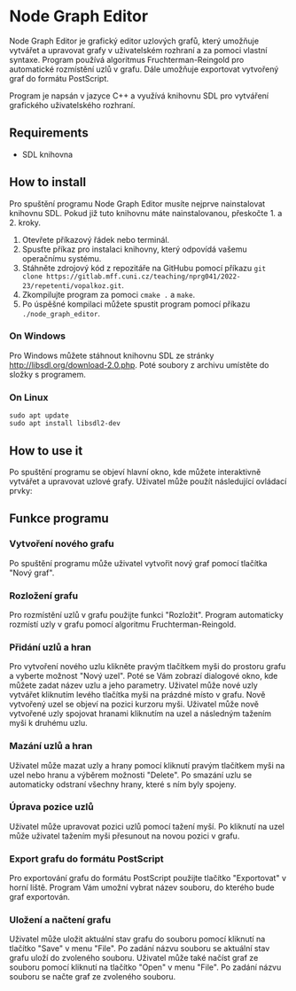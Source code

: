 # Node Graph Editor
Node Graph Editor je grafický editor uzlových grafů, který umožňuje vytvářet a upravovat grafy v uživatelském rozhraní a za pomoci vlastní syntaxe. Program používá algoritmus Fruchterman-Reingold pro automatické rozmístění uzlů v grafu. Dále umožňuje exportovat vytvořený graf do formátu PostScript.

Program je napsán v jazyce C++ a využívá knihovnu SDL pro vytváření grafického uživatelského rozhraní.

## Requirements

* SDL knihovna

## How to install
Pro spuštění programu Node Graph Editor musíte nejprve nainstalovat knihovnu SDL. Pokud již tuto knihovnu máte nainstalovanou, přeskočte 1. a 2. kroky.

1. Otevřete příkazový řádek nebo terminál.
2. Spusťte příkaz pro instalaci knihovny, který odpovídá vašemu operačnímu systému.
3. Stáhněte zdrojový kód z repozitáře na GitHubu pomocí příkazu `git clone https://gitlab.mff.cuni.cz/teaching/nprg041/2022-23/repetenti/vopalkoz.git`.
4. Zkompilujte program za pomoci `cmake .` a `make`.
5. Po úspěšné kompilaci můžete spustit program pomocí příkazu `./node_graph_editor`.

### On Windows
Pro Windows můžete stáhnout knihovnu SDL ze stránky http://libsdl.org/download-2.0.php. Poté soubory z archivu umístěte do složky s programem.

### On Linux

```
sudo apt update
sudo apt install libsdl2-dev
```

## How to use it
Po spuštění programu se objeví hlavní okno, kde můžete interaktivně vytvářet a upravovat uzlové grafy. Uživatel může použít následující ovládací prvky:

## Funkce programu
### Vytvoření nového grafu
Po spuštění programu může uživatel vytvořit nový graf pomocí tlačítka "Nový graf".

### Rozložení grafu
Pro rozmístění uzlů v grafu použijte funkci "Rozložit". Program automaticky rozmístí uzly v grafu pomocí algoritmu Fruchterman-Reingold.

### Přidání uzlů a hran
Pro vytvoření nového uzlu klikněte pravým tlačítkem myši do prostoru grafu a vyberte možnost "Nový uzel". Poté se Vám zobrazí dialogové okno, kde můžete zadat název uzlu a jeho parametry.
Uživatel může nové uzly vytvářet kliknutím levého tlačítka myši na prázdné místo v grafu. Nově vytvořený uzel se objeví na pozici kurzoru myši. Uživatel může nově vytvořené uzly spojovat hranami kliknutím na uzel a následným tažením myši k druhému uzlu.

### Mazání uzlů a hran
Uživatel může mazat uzly a hrany pomocí kliknutí pravým tlačítkem myši na uzel nebo hranu a výběrem možnosti "Delete". Po smazání uzlu se automaticky odstraní všechny hrany, které s ním byly spojeny.

### Úprava pozice uzlů
Uživatel může upravovat pozici uzlů pomocí tažení myší. Po kliknutí na uzel může uživatel tažením myši přesunout na novou pozici v grafu.

### Export grafu do formátu PostScript
Pro exportování grafu do formátu PostScript použijte tlačítko "Exportovat" v horní liště. Program Vám umožní vybrat název souboru, do kterého bude graf exportován.

### Uložení a načtení grafu
Uživatel může uložit aktuální stav grafu do souboru pomocí kliknutí na tlačítko "Save" v menu "File". Po zadání názvu souboru se aktuální stav grafu uloží do zvoleného souboru. Uživatel může také načíst graf ze souboru pomocí kliknutí na tlačítko "Open" v menu "File". Po zadání názvu souboru se načte graf ze zvoleného souboru.




